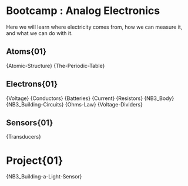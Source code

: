 # Bootcamp : Analog Electronics
Here we will learn where electricity comes from, how we can measure it, and what we can do with it.

## Atoms{01}
{Atomic-Structure}
{The-Periodic-Table}

## Electrons{01}
{Voltage}
{Conductors}
{Batteries}
{Current}
{Resistors}
{NB3_Body}
{NB3_Building-Circuits}
{Ohms-Law}
{Voltage-Dividers}

## Sensors{01}
{Transducers}

# Project{01}
{NB3_Building-a-Light-Sensor}
